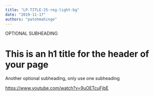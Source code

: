 ```yaml
---
title: "LP-TITLE-25-reg-light-bg"
date: "2019-11-17"
authors: "patohmahinge"
---
```


OPTIONAL SUBHEADING

# This is an h1 title for the header of your page

Another optional subheading, only use one subheading

https://www.youtube.com/watch?v=9uOETcuFjbE
